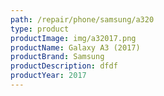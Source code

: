 ```yaml
---
path: /repair/phone/samsung/a320
type: product
productImage: img/a32017.png
productName: Galaxy A3 (2017)
productBrand: Samsung
productDescription: dfdf
productYear: 2017
---
```

